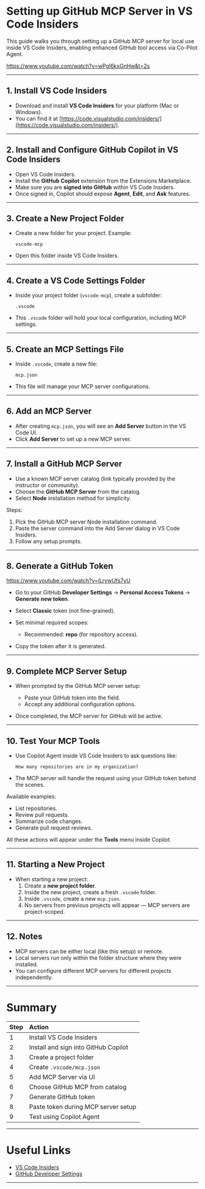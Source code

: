 
# Setting up GitHub MCP Server in VS Code Insiders

This guide walks you through setting up a GitHub MCP server for local use inside VS Code Insiders, enabling enhanced GitHub tool access via Co-Pilot Agent.

https://www.youtube.com/watch?v=wPgI6kxGnHw&t=2s


---

## 1. Install VS Code Insiders

- Download and install **VS Code Insiders** for your platform (Mac or Windows).
- You can find it at [https://code.visualstudio.com/insiders/](https://code.visualstudio.com/insiders/).

---

## 2. Install and Configure GitHub Copilot in VS Code Insiders

- Open VS Code Insiders.
- Install the **GitHub Copilot** extension from the Extensions Marketplace.
- Make sure you are **signed into GitHub** within VS Code Insiders.
- Once signed in, Copilot should expose **Agent**, **Edit**, and **Ask** features.

---

## 3. Create a New Project Folder

- Create a new folder for your project.
  Example:  
  ```
  vscode-mcp
  ```
- Open this folder inside VS Code Insiders.

---

## 4. Create a VS Code Settings Folder

- Inside your project folder (`vscode-mcp`), create a subfolder:
  ```
  .vscode
  ```
- This `.vscode` folder will hold your local configuration, including MCP settings.

---

## 5. Create an MCP Settings File

- Inside `.vscode`, create a new file:
  ```
  mcp.json
  ```
- This file will manage your MCP server configurations.

---

## 6. Add an MCP Server

- After creating `mcp.json`, you will see an **Add Server** button in the VS Code UI.
- Click **Add Server** to set up a new MCP server.

---

## 7. Install a GitHub MCP Server

- Use a known MCP server catalog (link typically provided by the instructor or community).
- Choose the **GitHub MCP Server** from the catalog.
- Select **Node** installation method for simplicity.

Steps:
1. Pick the GitHub MCP server Node installation command.
2. Paste the server command into the Add Server dialog in VS Code Insiders.
3. Follow any setup prompts.

---

## 8. Generate a GitHub Token

https://www.youtube.com/watch?v=iLrywUfs7yU

- Go to your GitHub **Developer Settings** → **Personal Access Tokens** → **Generate new token**.
- Select **Classic** token (not fine-grained).
- Set minimal required scopes:
  - Recommended: **repo** (for repository access).

- Copy the token after it is generated.

---

## 9. Complete MCP Server Setup

- When prompted by the GitHub MCP server setup:
  - Paste your GitHub token into the field.
  - Accept any additional configuration options.

- Once completed, the MCP server for GitHub will be active.

---

## 10. Test Your MCP Tools

- Use Copilot Agent inside VS Code Insiders to ask questions like:
  ```
  How many repositories are in my organization?
  ```
- The MCP server will handle the request using your GitHub token behind the scenes.

Available examples:
- List repositories.
- Review pull requests.
- Summarize code changes.
- Generate pull request reviews.

All these actions will appear under the **Tools** menu inside Copilot.

---

## 11. Starting a New Project

- When starting a new project:
  1. Create a **new project folder**.
  2. Inside the new project, create a fresh `.vscode` folder.
  3. Inside `.vscode`, create a new `mcp.json`.
  4. No servers from previous projects will appear — MCP servers are project-scoped.

---

## 12. Notes

- MCP servers can be either local (like this setup) or remote.
- Local servers run only within the folder structure where they were installed.
- You can configure different MCP servers for different projects independently.

---

# Summary

| Step | Action |
|:---|:---|
| 1 | Install VS Code Insiders |
| 2 | Install and sign into GitHub Copilot |
| 3 | Create a project folder |
| 4 | Create `.vscode/mcp.json` |
| 5 | Add MCP Server via UI |
| 6 | Choose GitHub MCP from catalog |
| 7 | Generate GitHub token |
| 8 | Paste token during MCP server setup |
| 9 | Test using Copilot Agent |

---

# Useful Links

- [VS Code Insiders](https://code.visualstudio.com/insiders/)
- [GitHub Developer Settings](https://github.com/settings/tokens)

---

